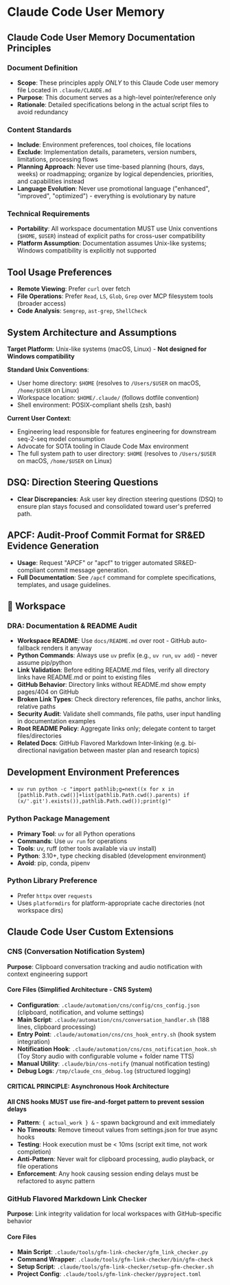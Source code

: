 # Claude Code User Memory

## Claude Code User Memory Documentation Principles

### Document Definition
- **Scope**: These principles apply _ONLY_ to this Claude Code user memory file Located in `.claude/CLAUDE.md`
- **Purpose**: This document serves as a high-level pointer/reference only
- **Rationale**: Detailed specifications belong in the actual script files to avoid redundancy

### Content Standards
- **Include**: Environment preferences, tool choices, file locations
- **Exclude**: Implementation details, parameters, version numbers, limitations, processing flows
- **Planning Approach**: Never use time-based planning (hours, days, weeks) or roadmapping; organize by logical dependencies, priorities, and capabilities instead
- **Language Evolution**: Never use promotional language ("enhanced", "improved", "optimized") - everything is evolutionary by nature

### Technical Requirements
- **Portability**: All workspace documentation MUST use Unix conventions (`$HOME`, `$USER`) instead of explicit paths for cross-user compatibility
- **Platform Assumption**: Documentation assumes Unix-like systems; Windows compatibility is explicitly not supported

## Tool Usage Preferences
- **Remote Viewing**: Prefer `curl` over fetch
- **File Operations**: Prefer `Read`, `LS`, `Glob`, `Grep` over MCP filesystem tools (broader access)
- **Code Analysis**: `Semgrep`, `ast-grep`, `ShellCheck`

## System Architecture and Assumptions

**Target Platform**: Unix-like systems (macOS, Linux) - **Not designed for Windows compatibility**

**Standard Unix Conventions**:
- User home directory: `$HOME` (resolves to `/Users/$USER` on macOS, `/home/$USER` on Linux)
- Workspace location: `$HOME/.claude/` (follows dotfile convention)
- Shell environment: POSIX-compliant shells (zsh, bash)

**Current User Context**: 
- Engineering lead responsible for features engineering for downstream seq-2-seq model consumption
- Advocate for SOTA tooling in Claude Code Max environment
- The full system path to user directory: `$HOME` (resolves to `/Users/$USER` on macOS, `/home/$USER` on Linux) 

## DSQ: Direction Steering Questions

- **Clear Discrepancies**: Ask user key direction steering questions (DSQ) to ensure plan stays focused and consolidated toward user's preferred path.

## APCF: Audit-Proof Commit Format for SR&ED Evidence Generation

- **Usage**: Request "APCF" or "apcf" to trigger automated SR&ED-compliant commit message generation.
- **Full Documentation**: See `/apcf` command for complete specifications, templates, and usage guidelines.

## 🧠 Workspace

### DRA: Documentation & README Audit

- **Workspace README**: Use `docs/README.md` over root - GitHub auto-fallback renders it anyway
- **Python Commands**: Always use `uv` prefix (e.g., `uv run`, `uv add`) - never assume pip/python
- **Link Validation**: Before editing README.md files, verify all directory links have README.md or point to existing files
- **GitHub Behavior**: Directory links without README.md show empty pages/404 on GitHub
- **Broken Link Types**: Check directory references, file paths, anchor links, relative paths
- **Security Audit**: Validate shell commands, file paths, user input handling in documentation examples
- **Root README Policy**: Aggregate links only; delegate content to target files/directories
- **Related Docs**: GitHub Flavored Markdown Inter-linking (e.g. bi-directional navigation between master plan and research topics)

## Development Environment Preferences

- `uv run python -c "import pathlib;g=next((x for x in [pathlib.Path.cwd()]+list(pathlib.Path.cwd().parents) if (x/'.git').exists()),pathlib.Path.cwd());print(g)"`

### Python Package Management
- **Primary Tool**: `uv` for all Python operations
- **Commands**: Use `uv run` for operations
- **Tools**: uv, ruff (other tools available via uv install)  
- **Python**: 3.10+, type checking disabled (development environment)  
- **Avoid**: pip, conda, pipenv

### Python Library Preference

- Prefer `httpx` over `requests` 
- Uses `platformdirs` for platform-appropriate cache directories (not workspace dirs)

## Claude Code User Custom Extensions

### CNS (Conversation Notification System)
**Purpose**: Clipboard conversation tracking and audio notification with context engineering support

#### Core Files (Simplified Architecture - CNS System)
- **Configuration**: `.claude/automation/cns/config/cns_config.json` (clipboard, notification, and volume settings)
- **Main Script**: `.claude/automation/cns/conversation_handler.sh` (188 lines, clipboard processing)
- **Entry Point**: `.claude/automation/cns/cns_hook_entry.sh` (hook system integration)
- **Notification Hook**: `.claude/automation/cns/cns_notification_hook.sh` (Toy Story audio with configurable volume + folder name TTS)
- **Manual Utility**: `.claude/bin/cns-notify` (manual notification testing)
- **Debug Logs**: `/tmp/claude_cns_debug.log` (structured logging)

#### CRITICAL PRINCIPLE: Asynchronous Hook Architecture
**All CNS hooks MUST use fire-and-forget pattern to prevent session delays**

- **Pattern**: `{ actual_work } &` - spawn background and exit immediately
- **No Timeouts**: Remove timeout values from settings.json for true async hooks
- **Testing**: Hook execution must be < 10ms (script exit time, not work completion)
- **Anti-Pattern**: Never wait for clipboard processing, audio playback, or file operations
- **Enforcement**: Any hook causing session ending delays must be refactored to async pattern

### GitHub Flavored Markdown Link Checker
**Purpose**: Link integrity validation for local workspaces with GitHub-specific behavior

#### Core Files
- **Main Script**: `.claude/tools/gfm-link-checker/gfm_link_checker.py`
- **Command Wrapper**: `.claude/tools/gfm-link-checker/bin/gfm-check`
- **Setup Script**: `.claude/tools/gfm-link-checker/setup-gfm-checker.sh`
- **Project Config**: `.claude/tools/gfm-link-checker/pyproject.toml`